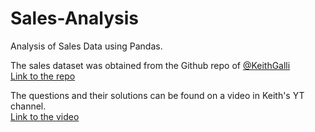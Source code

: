 # Sales-Analysis
Analysis of Sales Data using Pandas.

The sales dataset was obtained from the Github repo of [@KeithGalli](https://github.com/KeithGalli)\
[Link to the repo](https://github.com/KeithGalli/Pandas-Data-Science-Tasks)

The questions and their solutions can be found on a video in Keith's YT channel.\
[Link to the video](https://youtu.be/eMOA1pPVUc4)
